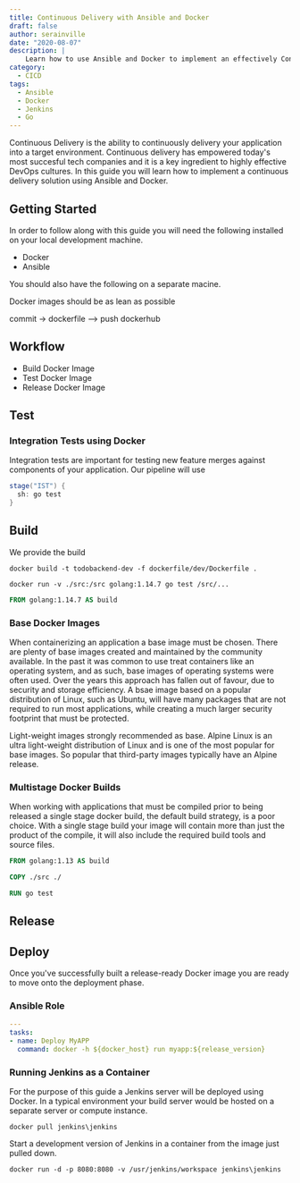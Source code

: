 ```yaml
---
title: Continuous Delivery with Ansible and Docker
draft: false
author: serainville
date: "2020-08-07"
description: |
    Learn how to use Ansible and Docker to implement an effectively Continuous Delivery strategy in your environment, and accelerate your production releases.
category:
  - CICD
tags:
  - Ansible
  - Docker
  - Jenkins
  - Go
---
```


Continuous Delivery is the ability to continuously delivery your application into a target environment. 
Continuous delivery has empowered today's most succesful tech companies and it is a key ingredient to highly effective DevOps cultures. In this guide you will learn how to implement a continuous delivery solution using Ansible and Docker.

## Getting Started
In order to follow along with this guide you will need the following installed on your local development machine.
- Docker
- Ansible

You should also have the following on a separate macine.




Docker images should be as lean as possible

commit -> dockerfile --> push dockerhub

## Workflow
- Build Docker Image
- Test Docker Image
- Release Docker Image


## Test
### Integration Tests using Docker
Integration tests are important for testing new feature merges against components of your application. Our pipeline will use

```groovy
stage("IST") {
  sh: go test
}
```

## Build
We provide the build

```shell
docker build -t todobackend-dev -f dockerfile/dev/Dockerfile .
```


```shell
docker run -v ./src:/src golang:1.14.7 go test /src/...
```

```dockerfile
FROM golang:1.14.7 AS build
```


### Base Docker Images
When containerizing an application a base image must be chosen. There are plenty of base images created and maintained by the community available. In the past it was common to use treat containers like an operating system, and as such, base images of operating systems were often used. Over the years this approach has fallen out of favour, due to security and storage efficiency. A bsae image based on a popular distribution of Linux, such as Ubuntu, will have many packages that are not required to run most applications, while creating a much larger security footprint that must be protected.

Light-weight images strongly recommended as base. Alpine Linux is an ultra light-weight distribution of Linux and is one of the most popular for base images. So popular that third-party images typically have an Alpine release.

### Multistage Docker Builds
When working with applications that must be compiled prior to being released a single stage docker build, the default build strategy, is a poor choice. With a single stage build your image will contain more than just the product of the compile, it will also include the required build tools and source files.

```dockerfile
FROM golang:1.13 AS build

COPY ./src ./

RUN go test
```


## Release

## Deploy

Once you've successfully built a release-ready Docker image you are ready to move onto the deployment phase. 

### Ansible Role

```yaml
---
tasks:
- name: Deploy MyAPP
  command: docker -h ${docker_host} run myapp:${release_version}
```

### Running Jenkins as a Container
For the purpose of this guide a Jenkins server will be deployed using Docker. In a typical environment your build server would be hosted on a separate server or compute instance. 

```shell
docker pull jenkins\jenkins
```

Start a development version of Jenkins in a container from the image just pulled down.

```shell
docker run -d -p 8080:8080 -v /usr/jenkins/workspace jenkins\jenkins
```

